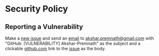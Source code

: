 # Security Policy
<!--

## Supported Versions

Use this section to tell people about which versions of your project are
currently being supported with security updates.

| Version | Supported          |
| ------- | ------------------ |
| 5.1.x   | :white_check_mark: |
| 5.0.x   | :x:                |
| 4.0.x   | :white_check_mark: |
| < 4.0   | :x:                |

-->
## Reporting a Vulnerability

<!--Use this section to tell people how to report a vulnerability.

Tell them where to go, how often they can expect to get an update on a
reported vulnerability, what to expect if the vulnerability is accepted or
declined, etc.-->
Make a [new issue](https://github.com/Akshar-Premnath/Akshar-Premnath/issues/new?assignees=&labels=&template=bug_report.md&title= 'Make a new issue') and send an [email](mailto:akshar.premnath@gmail.com?subject=GitHub%3A%20%5BVULNERABILITY%5D%20Akshar-Premnath 'Send an email') to [akshar.premnath@gmail.com](mailto:akshar.premnath@gmail.com?subject=GitHub%3A%20%5BVULNERABILITY%5D%20Akshar-Premnath 'Send an email') with "GitHub: [VULNERABILITY] Akshar-Premnath" as the subject and a clickable [github.com](https://github.com/ 'GitHub') link to the [issue](https://github.com/Akshar-Premnath/Akshar-Premnath/issues 'Issues') as the body.
<!--

-->
